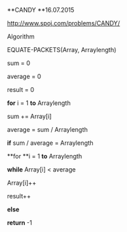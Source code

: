 **CANDY **16.07.2015

<http://www.spoj.com/problems/CANDY/>

Algorithm

EQUATE-PACKETS(Array, Arraylength)

sum = 0

average = 0

result = 0

**for** i = 1 **to** Arraylength

sum += Array\[i\]

average = sum / Arraylength

**if** sum / average = Arraylength

**for **i = 1 **to** Arraylength

**while** Array\[i\] \< average

Array\[i\]++

result++

**else**

**return** -1
